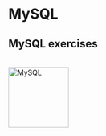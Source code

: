 # <h1>MySQL</h1>

<h2>MySQL exercises</h2>

<div style="display: inline_block"><br>
 <img  align="center" alt="MySQL" height="120" width="120" src="https://cdn.jsdelivr.net/gh/devicons/devicon/icons/mysql/mysql-original-wordmark.svg" />
</div>
